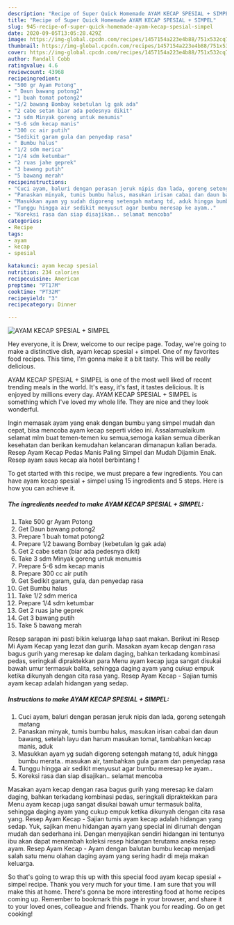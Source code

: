 ```yaml
---
description: "Recipe of Super Quick Homemade AYAM KECAP SPESIAL + SIMPEL"
title: "Recipe of Super Quick Homemade AYAM KECAP SPESIAL + SIMPEL"
slug: 945-recipe-of-super-quick-homemade-ayam-kecap-spesial-simpel
date: 2020-09-05T13:05:28.429Z
image: https://img-global.cpcdn.com/recipes/1457154a223e4b88/751x532cq70/ayam-kecap-spesial-simpel-foto-resep-utama.jpg
thumbnail: https://img-global.cpcdn.com/recipes/1457154a223e4b88/751x532cq70/ayam-kecap-spesial-simpel-foto-resep-utama.jpg
cover: https://img-global.cpcdn.com/recipes/1457154a223e4b88/751x532cq70/ayam-kecap-spesial-simpel-foto-resep-utama.jpg
author: Randall Cobb
ratingvalue: 4.6
reviewcount: 43968
recipeingredient:
- "500 gr Ayam Potong"
- " Daun bawang potong2"
- "1 buah tomat potong2"
- "1/2 bawang Bombay kebetulan lg gak ada"
- "2 cabe setan biar ada pedesnya dikit"
- "3 sdm Minyak goreng untuk menumis"
- "5-6 sdm kecap manis"
- "300 cc air putih"
- "Sedikit garam gula dan penyedap rasa"
- " Bumbu halus"
- "1/2 sdm merica"
- "1/4 sdm ketumbar"
- "2 ruas jahe geprek"
- "3 bawang putih"
- "5 bawang merah"
recipeinstructions:
- "Cuci ayam, baluri dengan perasan jeruk nipis dan lada, goreng setengah matang"
- "Panaskan minyak, tumis bumbu halus, masukan irisan cabai dan daun bawang, setelah layu dan harum masukan tomat, tambahkan kecap manis, aduk"
- "Masukkan ayam yg sudah digoreng setengah matang td, aduk hingga bumbu merata.. masukan air, tambahkan gula garam dan penyedap rasa"
- "Tunggu hingga air sedikit menyusut agar bumbu meresap ke ayam.."
- "Koreksi rasa dan siap disajikan.. selamat mencoba"
categories:
- Recipe
tags:
- ayam
- kecap
- spesial

katakunci: ayam kecap spesial 
nutrition: 234 calories
recipecuisine: American
preptime: "PT17M"
cooktime: "PT32M"
recipeyield: "3"
recipecategory: Dinner

---
```



![AYAM KECAP SPESIAL + SIMPEL](https://img-global.cpcdn.com/recipes/1457154a223e4b88/751x532cq70/ayam-kecap-spesial-simpel-foto-resep-utama.jpg)

Hey everyone, it is Drew, welcome to our recipe page. Today, we're going to make a distinctive dish, ayam kecap spesial + simpel. One of my favorites food recipes. This time, I'm gonna make it a bit tasty. This will be really delicious.

AYAM KECAP SPESIAL + SIMPEL is one of the most well liked of recent trending meals in the world. It's easy, it's fast, it tastes delicious. It is enjoyed by millions every day. AYAM KECAP SPESIAL + SIMPEL is something which I've loved my whole life. They are nice and they look wonderful.

Ingin memasak ayam yang enak dengan bumbu yang simpel mudah dan cepat, bisa mencoba ayam kecap seperti video ini. Assalamualaikum selamat mlm buat temen-temen ku semua,semoga kalian semua diberikan kesehatan dan berikan kemudahan kelancaran dimanapun kalian berada. Resep Ayam Kecap Pedas Manis Paling Simpel dan Mudah Dijamin Enak. Resep ayam saus kecap ala hotel berbintang !


To get started with this recipe, we must prepare a few ingredients. You can have ayam kecap spesial + simpel using 15 ingredients and 5 steps. Here is how you can achieve it.

<!--inarticleads1-->

##### The ingredients needed to make AYAM KECAP SPESIAL + SIMPEL:

1. Take 500 gr Ayam Potong
1. Get  Daun bawang potong2
1. Prepare 1 buah tomat potong2
1. Prepare 1/2 bawang Bombay (kebetulan lg gak ada)
1. Get 2 cabe setan (biar ada pedesnya dikit)
1. Take 3 sdm Minyak goreng untuk menumis
1. Prepare 5-6 sdm kecap manis
1. Prepare 300 cc air putih
1. Get Sedikit garam, gula, dan penyedap rasa
1. Get  Bumbu halus
1. Take 1/2 sdm merica
1. Prepare 1/4 sdm ketumbar
1. Get 2 ruas jahe geprek
1. Get 3 bawang putih
1. Take 5 bawang merah


Resep sarapan ini pasti bikin keluarga lahap saat makan. Berikut ini Resep Mi Ayam Kecap yang lezat dan gurih. Masakan ayam kecap dengan rasa bagus gurih yang meresap ke dalam daging, bahkan terkadang kombinasi pedas, seringkali dipraktekkan para Menu ayam kecap juga sangat disukai bawah umur termasuk balita, sehingga daging ayam yang cukup empuk ketika dikunyah dengan cita rasa yang. Resep Ayam Kecap - Sajian tumis ayam kecap adalah hidangan yang sedap. 

<!--inarticleads2-->

##### Instructions to make AYAM KECAP SPESIAL + SIMPEL:

1. Cuci ayam, baluri dengan perasan jeruk nipis dan lada, goreng setengah matang
1. Panaskan minyak, tumis bumbu halus, masukan irisan cabai dan daun bawang, setelah layu dan harum masukan tomat, tambahkan kecap manis, aduk
1. Masukkan ayam yg sudah digoreng setengah matang td, aduk hingga bumbu merata.. masukan air, tambahkan gula garam dan penyedap rasa
1. Tunggu hingga air sedikit menyusut agar bumbu meresap ke ayam..
1. Koreksi rasa dan siap disajikan.. selamat mencoba


Masakan ayam kecap dengan rasa bagus gurih yang meresap ke dalam daging, bahkan terkadang kombinasi pedas, seringkali dipraktekkan para Menu ayam kecap juga sangat disukai bawah umur termasuk balita, sehingga daging ayam yang cukup empuk ketika dikunyah dengan cita rasa yang. Resep Ayam Kecap - Sajian tumis ayam kecap adalah hidangan yang sedap. Yuk, sajikan menu hidangan ayam yang special ini dirumah dengan mudah dan sederhana ini. Dengan menyajikan sendiri hidangan ini tentunya ibu akan dapat menambah koleksi resep hidangan terutama aneka resep ayam. Resep Ayam Kecap - Ayam dengan balutan bumbu kecap menjadi salah satu menu olahan daging ayam yang sering hadir di meja makan keluarga. 

So that's going to wrap this up with this special food ayam kecap spesial + simpel recipe. Thank you very much for your time. I am sure that you will make this at home. There's gonna be more interesting food at home recipes coming up. Remember to bookmark this page in your browser, and share it to your loved ones, colleague and friends. Thank you for reading. Go on get cooking!
